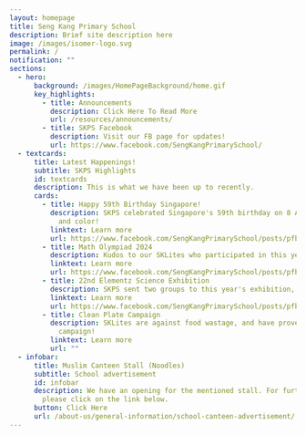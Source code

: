 ```yaml
---
layout: homepage
title: Seng Kang Primary School
description: Brief site description here
image: /images/isomer-logo.svg
permalink: /
notification: ""
sections:
  - hero:
      background: /images/HomePageBackground/home.gif
      key_highlights:
        - title: Announcements
          description: Click Here To Read More
          url: /resources/announcements/
        - title: SKPS Facebook
          description: Visit our FB page for updates!
          url: https://www.facebook.com/SengKangPrimarySchool/
  - textcards:
      title: Latest Happenings!
      subtitle: SKPS Highlights
      id: textcards
      description: This is what we have been up to recently.
      cards:
        - title: Happy 59th Birthday Singapore!
          description: SKPS celebrated Singapore's 59th birthday on 8 Aug with vibrancy
            and color!
          linktext: Learn more
          url: https://www.facebook.com/SengKangPrimarySchool/posts/pfbid028kv97BLapQANi3s7AHZQbSAEgyU69pthK1R93ucnD4iSdwtPQdoowgcjADVyKseKl
        - title: Math Olympiad 2024
          description: Kudos to our SKLites who participated in this year's Math Olympiad!
          linktext: Learn more
          url: https://www.facebook.com/SengKangPrimarySchool/posts/pfbid02t8gUq53zaMtaReFkWcrUaYTaWxBFgMi8rbtfgQ23a5TjnbAnNwC5i7bWAM3QBDFel
        - title: 22nd Elementz Science Exhibition
          description: SKPS sent two groups to this year's exhibition, and won accolades!
          linktext: Learn more
          url: https://www.facebook.com/SengKangPrimarySchool/posts/pfbid0dnB1k7y5D2u3Vx33Qj7zi8xHSvtcS3EmA1XA5yjM7FNaY8nUNWJH1rU8JRZSj6i9l
        - title: Clean Plate Campaign
          description: SKLites are against food wastage, and have proven that in this
            campaign!
          linktext: Learn more
          url: ""
  - infobar:
      title: Muslim Canteen Stall (Noodles)
      subtitle: School advertisement
      id: infobar
      description: We have an opening for the mentioned stall. For further details,
        please click on the link below.
      button: Click Here
      url: /about-us/general-information/school-canteen-advertisement/
---
```

